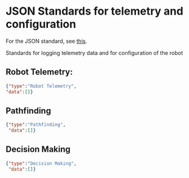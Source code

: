 # JSON Standards for telemetry and configuration
For the JSON standard, see [this](http://www.ecma-international.org/publications/files/ECMA-ST/ECMA-404.pdf).

Standards for logging telemetry data and for configuration of the robot
## Robot Telemetry:
```json
{"type":"Robot Telemetry",
"data":[]}
```

## Pathfinding
```json
{"type":"Pathfinding",
 "data":[]}
```

## Decision Making
```json
{"type":"Decision Making",
 "data":[]}
```
